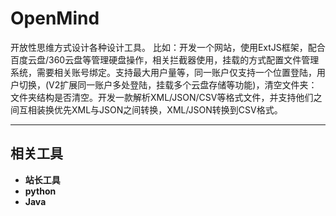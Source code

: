 # OpenMind
开放性思维方式设计各种设计工具。
比如：开发一个网站，使用ExtJS框架，配合百度云盘/360云盘等管理硬盘操作，相关拦截器使用，挂载的方式配置文件管理系统，需要相关账号绑定。支持最大用户量等，同一账户仅支持一个位置登陆，用户切换，(V2扩展同一账户多处登陆，挂载多个云盘存储等功能)，清空文件夹：文件夹结构是否清空。开发一款解析XML/JSON/CSV等格式文件，并支持他们之间互相装换优先XML与JSON之间转换，XML/JSON转换到CSV格式。

---
## 相关工具
- **站长工具**
- **python**
- **Java**


